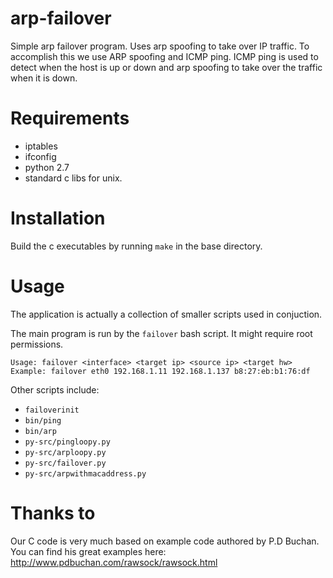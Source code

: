 arp-failover
============

Simple arp failover program. Uses arp spoofing to take over IP traffic.
To accomplish this we use ARP spoofing and ICMP ping. ICMP ping is used
to detect when the host is up or down and arp spoofing to take over the
traffic when it is down.

Requirements
============
* iptables
* ifconfig
* python 2.7
* standard c libs for unix.

Installation
============
Build the c executables by running `make` in the base directory.

Usage
============
The application is actually a collection of smaller scripts used in
conjuction.

The main program is run by the `failover` bash script. It might require root
permissions.

    Usage: failover <interface> <target ip> <source ip> <target hw>
    Example: failover eth0 192.168.1.11 192.168.1.137 b8:27:eb:b1:76:df

Other scripts include:
* `failoverinit`
* `bin/ping`
* `bin/arp`
* `py-src/pingloopy.py`
* `py-src/arploopy.py`
* `py-src/failover.py`
* `py-src/arpwithmacaddress.py`


Thanks to
============
Our C code is very much based on example code authored by P.D Buchan.
You can find his great examples here:
http://www.pdbuchan.com/rawsock/rawsock.html
